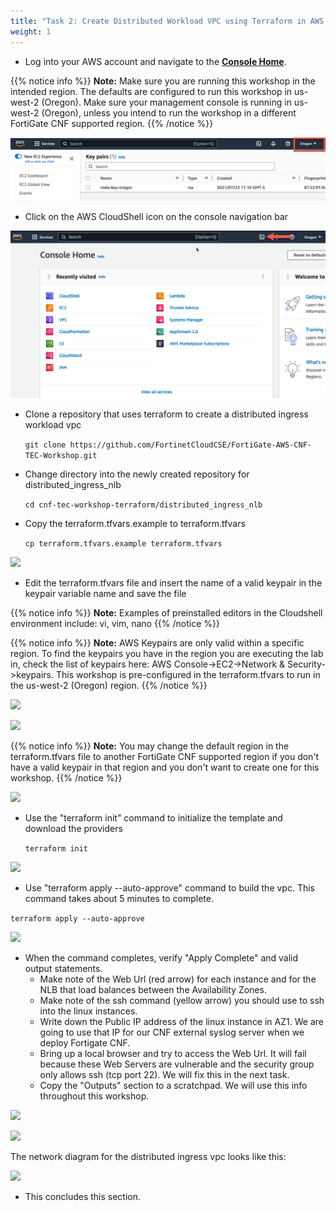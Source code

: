 ```yaml
---
title: "Task 2: Create Distributed Workload VPC using Terraform in AWS Cloudshell"
weight: 1
---
```


* Log into your AWS account and navigate to the [**Console Home**](https://us-west-2.console.aws.amazon.com/console/home?region=us-west-2#).

{{% notice info %}}
**Note:** Make sure you are running this workshop in the intended region. The defaults are configured to run this workshop in us-west-2 (Oregon). Make sure your management console is running in us-west-2 (Oregon), unless you intend to run the workshop in a different FortiGate CNF supported region.
{{% /notice %}}

![](../images/image-t2-0.png)

* Click on the AWS CloudShell icon on the console navigation bar

![](../images/image-t2-1.png)

* Clone a repository that uses terraform to create a distributed ingress workload vpc

  ``` git clone https://github.com/FortinetCloudCSE/FortiGate-AWS-CNF-TEC-Workshop.git ```

* Change directory into the newly created repository for distributed_ingress_nlb

  ``` cd cnf-tec-workshop-terraform/distributed_ingress_nlb ```
  
* Copy the terraform.tfvars.example to terraform.tfvars

  ``` cp terraform.tfvars.example terraform.tfvars ```
  
![](../images/image-t2-2.png)

* Edit the terraform.tfvars file and insert the name of a valid keypair in the keypair variable name and save the file

{{% notice info %}}
**Note:** Examples of preinstalled editors in the Cloudshell environment include: vi, vim, nano
{{% /notice %}}

{{% notice info %}}
**Note:** AWS Keypairs are only valid within a specific region. To find the keypairs you have in the region you are executing the lab in, check the list of keypairs here: AWS Console->EC2->Network & Security->keypairs. 
This workshop is pre-configured in the terraform.tfvars to run in the us-west-2 (Oregon) region. 
{{% /notice %}}

![](../images/image-t2-2a.png)

![](../images/image-t2-2b.png)

{{% notice info %}}
**Note:** You may change the default region in the terraform.tfvars file to another FortiGate CNF supported region if you don't have a valid keypair in that region and you don't want to create one for this workshop.
{{% /notice %}}

![](../images/image-t2-3.png)

* Use the "terraform init" command to initialize the template and download the providers

  ``` terraform init ```

![](../images/image-t2-4.png)

* Use "terraform apply --auto-approve" command to build the vpc. This command takes about 5 minutes to complete.

``` terraform apply --auto-approve ```

![](../images/image-t2-5a.png)

* When the command completes, verify "Apply Complete" and valid output statements.
  * Make note of the Web Url (red arrow) for each instance and for the NLB that load balances between the Availability Zones.
  * Make note of the ssh command (yellow arrow) you should use to ssh into the linux instances.
  * Write down the Public IP address of the linux instance in AZ1. We are going to use that IP for our CNF external syslog server when we deploy Fortigate CNF. 
  * Bring up a local browser and try to access the Web Url. It will fail because these Web Servers are vulnerable and the security group only allows ssh (tcp port 22). We will fix this in the next task.
  * Copy the "Outputs" section to a scratchpad. We will use this info throughout this workshop.

![](../images/image-t2-5b.png)

![](../images/image-t2-5c.png)

The network diagram for the distributed ingress vpc looks like this:

![](../images/image-distriuted-ingress-with-nlb.png)

* This concludes this section.
